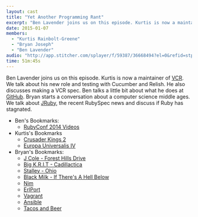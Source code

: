 ```yaml
---
layout: cast
title: "Yet Another Programming Rant"
excerpt: "Ben Lavender joins us on this episode. Kurtis is now a maintainer of VCR. Bryan starts a conversation about a computer science middle ages."
date: 2015-01-07
members:
  - "Kurtis Rainbolt-Greene"
  - "Bryan Joseph"
  - "Ben Lavender"
audio: "http://app.stitcher.com/splayer/f/59387/36668494?el=0&refid=stpr"
time: 51m:45s
---
```


Ben Lavender joins us on this episode. Kurtis is now a maintainer of [VCR](https://github.com/vcr/vcr). We talk about his new role and testing with Cucumber and Relish. He also discusses making a VCR spec. Ben talks a little bit about what he does at [GitHub](http://github.com). Bryan starts a conversation about a computer science middle ages. We talk about [JRuby](http://www.jruby.org/), the recent RubySpec news and discuss if Ruby has stagnated.

  - Ben's Bookmarks:
    - [RubyConf 2014 Videos](http://www.confreaks.com/events/RubyConf2014)
  - Kurtis's Bookmarks
    - [Crusader Kings 2](http://www.confreaks.com/events/RubyConf2014)
    - [Europa Universalis IV](http://www.europauniversalis4.com/)
  - Bryan's Bookmarks:
    - [J Cole - Forest Hills Drive](https://itunes.apple.com/us/album/2014-forest-hills-drive/id940845223)
    - [Big K.R.I.T - Cadillactica](https://itunes.apple.com/us/album/cadillactica-deluxe/id925558988)
    - [Stalley - Ohio](https://itunes.apple.com/us/album/ohio/id915958909)
    - [Black Milk - If There's A Hell Below](https://itunes.apple.com/us/album/if-theres-a-hell-below/id917026740)
    - [Nim](http://nim-lang.org/)
    - [ErlPort](http://erlport.org)
    - [Vagrant](https://www.vagrantup.com/)
    - [Ansible](http://www.ansible.com/home)
    - [Tacos and Beer](http://www.tacosandbeer.org/neworleans.html)
